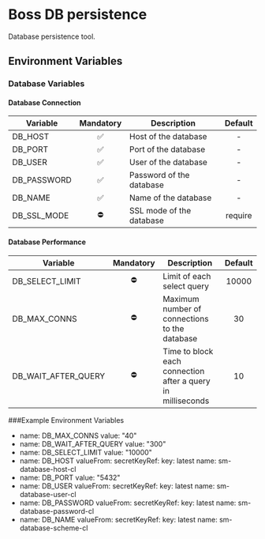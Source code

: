 # Boss DB persistence

Database persistence tool.

## Environment Variables

### Database Variables
#### Database Connection
| Variable | Mandatory | Description | Default |
| --- | :---: | --- | :---: |
| DB_HOST | :white_check_mark: | Host of the database | - |
| DB_PORT | :white_check_mark: | Port of the database | - |
| DB_USER | :white_check_mark: | User of the database | - |
| DB_PASSWORD | :white_check_mark: | Password of the database | - |
| DB_NAME | :white_check_mark: | Name of the database | - |
| DB_SSL_MODE | :no_entry: | SSL mode of the database | require |

#### Database Performance
| Variable | Mandatory | Description | Default |
| --- | :---: | --- | :---: |
| DB_SELECT_LIMIT | :no_entry: | Limit of each select query | 10000 |
| DB_MAX_CONNS | :no_entry: | Maximum number of connections to the database | 30 |
| DB_WAIT_AFTER_QUERY | :no_entry: | Time to block each connection after a query in milliseconds | 10 |

###Example Environment Variables
- name: DB_MAX_CONNS
  value: "40"
- name: DB_WAIT_AFTER_QUERY
  value: "300"
- name: DB_SELECT_LIMIT
  value: "10000"
- name: DB_HOST
  valueFrom:
    secretKeyRef:
      key: latest
      name: sm-database-host-cl
- name: DB_PORT
  value: "5432"
- name: DB_USER
  valueFrom:
    secretKeyRef:
      key: latest
      name: sm-database-user-cl
- name: DB_PASSWORD
  valueFrom:
    secretKeyRef:
      key: latest
      name: sm-database-password-cl
- name: DB_NAME
  valueFrom:
    secretKeyRef:
      key: latest
      name: sm-database-scheme-cl
